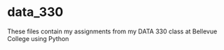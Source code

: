 # data_330
These files contain my assignments from my DATA 330 class at Bellevue College using Python
